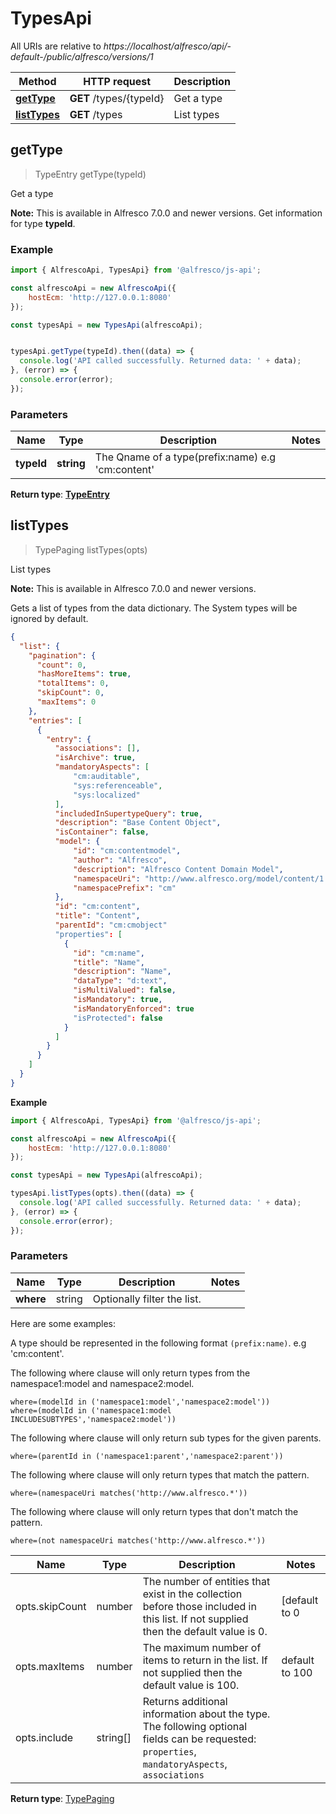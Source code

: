 # TypesApi

All URIs are relative to *https://localhost/alfresco/api/-default-/public/alfresco/versions/1*

| Method                                 | HTTP request            | Description |
|----------------------------------------|-------------------------|-------------|
| [**getType**](TypesApi.md#getType)     | **GET** /types/{typeId} | Get a type  |
| [**listTypes**](TypesApi.md#listTypes) | **GET** /types          | List types  |


<a name="getType"></a>
## getType
> TypeEntry getType(typeId)

Get a type

**Note:** This is available in Alfresco 7.0.0 and newer versions.
Get information for type **typeId**.


### Example

```javascript
import { AlfrescoApi, TypesApi} from '@alfresco/js-api';

const alfrescoApi = new AlfrescoApi({
    hostEcm: 'http://127.0.0.1:8080'
});

const typesApi = new TypesApi(alfrescoApi);


typesApi.getType(typeId).then((data) => {
  console.log('API called successfully. Returned data: ' + data);
}, (error) => {
  console.error(error);
});
```

### Parameters

| Name       | Type       | Description                                       | Notes |
|------------|------------|---------------------------------------------------|-------|
| **typeId** | **string** | The Qname of a type(prefix:name) e.g 'cm:content' | 

**Return type**: [**TypeEntry**](TypeEntry.md)

<a name="listTypes"></a>
## listTypes
> TypePaging listTypes(opts)

List types

**Note:** This is available in Alfresco 7.0.0 and newer versions.

Gets a list of types from the data dictionary. The System types will be ignored by default.

```json
{
  "list": {
    "pagination": {
      "count": 0,
      "hasMoreItems": true,
      "totalItems": 0,
      "skipCount": 0,
      "maxItems": 0
    },
    "entries": [
      {
        "entry": {
          "associations": [],
          "isArchive": true,
          "mandatoryAspects": [
              "cm:auditable",
              "sys:referenceable",
              "sys:localized"
          ],
          "includedInSupertypeQuery": true,
          "description": "Base Content Object",
          "isContainer": false,
          "model": {
              "id": "cm:contentmodel",
              "author": "Alfresco",
              "description": "Alfresco Content Domain Model",
              "namespaceUri": "http://www.alfresco.org/model/content/1.0",
              "namespacePrefix": "cm"
          },
          "id": "cm:content",
          "title": "Content",
          "parentId": "cm:cmobject"
          "properties": [
            {
              "id": "cm:name",
              "title": "Name",
              "description": "Name",
              "dataType": "d:text",
              "isMultiValued": false,
              "isMandatory": true,
              "isMandatoryEnforced": true
              "isProtected": false
            }
          ]
        }
      }
    ]
  }
}
```

**Example**

```javascript
import { AlfrescoApi, TypesApi} from '@alfresco/js-api';

const alfrescoApi = new AlfrescoApi({
    hostEcm: 'http://127.0.0.1:8080'
});

const typesApi = new TypesApi(alfrescoApi);

typesApi.listTypes(opts).then((data) => {
  console.log('API called successfully. Returned data: ' + data);
}, (error) => {
  console.error(error);
});
```

### Parameters

| Name      | Type   | Description                 | Notes |
|-----------|--------|-----------------------------|-------|
| **where** | string | Optionally filter the list. |

Here are some examples:

A type should be represented in the following format `(prefix:name)`. e.g 'cm:content'.

The following where clause will only return types from the namespace1:model and namespace2:model.
  
```text
where=(modelId in ('namespace1:model','namespace2:model'))
where=(modelId in ('namespace1:model INCLUDESUBTYPES','namespace2:model'))
```

The following where clause will only return sub types for the given parents.

```text
where=(parentId in ('namespace1:parent','namespace2:parent'))
```

The following where clause will only return types that match the pattern.

```text  
where=(namespaceUri matches('http://www.alfresco.*'))
```

The following where clause will only return types that don't match the pattern.

```text
where=(not namespaceUri matches('http://www.alfresco.*'))
```

| Name           | Type     | Description                                                                                                                                     | Notes          |
|----------------|----------|-------------------------------------------------------------------------------------------------------------------------------------------------|----------------|
| opts.skipCount | number   | The number of entities that exist in the collection before those included in this list. If not supplied then the default value is 0.            | [default to 0  |
| opts.maxItems  | number   | The maximum number of items to return in the list. If not supplied then the default value is 100.                                               | default to 100 |
| opts.include   | string[] | Returns additional information about the type. The following optional fields can be requested: `properties`, `mandatoryAspects`, `associations` |                | 

**Return type**: [TypePaging](TypePaging.md)

